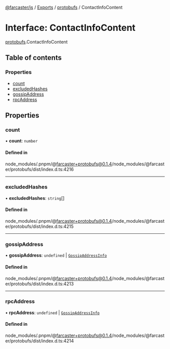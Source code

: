 [@farcaster/js](../README.md) / [Exports](../modules.md) / [protobufs](../modules/protobufs.md) / ContactInfoContent

# Interface: ContactInfoContent

[protobufs](../modules/protobufs.md).ContactInfoContent

## Table of contents

### Properties

- [count](protobufs.ContactInfoContent.md#count)
- [excludedHashes](protobufs.ContactInfoContent.md#excludedhashes)
- [gossipAddress](protobufs.ContactInfoContent.md#gossipaddress)
- [rpcAddress](protobufs.ContactInfoContent.md#rpcaddress)

## Properties

### count

• **count**: `number`

#### Defined in

node_modules/.pnpm/@farcaster+protobufs@0.1.4/node_modules/@farcaster/protobufs/dist/index.d.ts:4216

___

### excludedHashes

• **excludedHashes**: `string`[]

#### Defined in

node_modules/.pnpm/@farcaster+protobufs@0.1.4/node_modules/@farcaster/protobufs/dist/index.d.ts:4215

___

### gossipAddress

• **gossipAddress**: `undefined` \| [`GossipAddressInfo`](../modules/protobufs.md#gossipaddressinfo)

#### Defined in

node_modules/.pnpm/@farcaster+protobufs@0.1.4/node_modules/@farcaster/protobufs/dist/index.d.ts:4213

___

### rpcAddress

• **rpcAddress**: `undefined` \| [`GossipAddressInfo`](../modules/protobufs.md#gossipaddressinfo)

#### Defined in

node_modules/.pnpm/@farcaster+protobufs@0.1.4/node_modules/@farcaster/protobufs/dist/index.d.ts:4214
